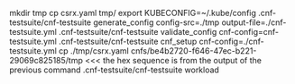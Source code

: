 mkdir tmp
cp csrx.yaml tmp/
export KUBECONFIG=~/.kube/config
.cnf-testsuite/cnf-testsuite generate_config config-src=./tmp output-file=./cnf-testsuite.yml
.cnf-testsuite/cnf-testsuite validate_config cnf-config=cnf-testsuite.yml
.cnf-testsuite/cnf-testsuite cnf_setup cnf-config=./cnf-testsuite.yml
cp ./tmp/csrx.yaml cnfs/be4b2720-f646-47ec-b221-29069c825185/tmp <<< the hex sequence is from the output of the previous command
.cnf-testsuite/cnf-testsuite workload

